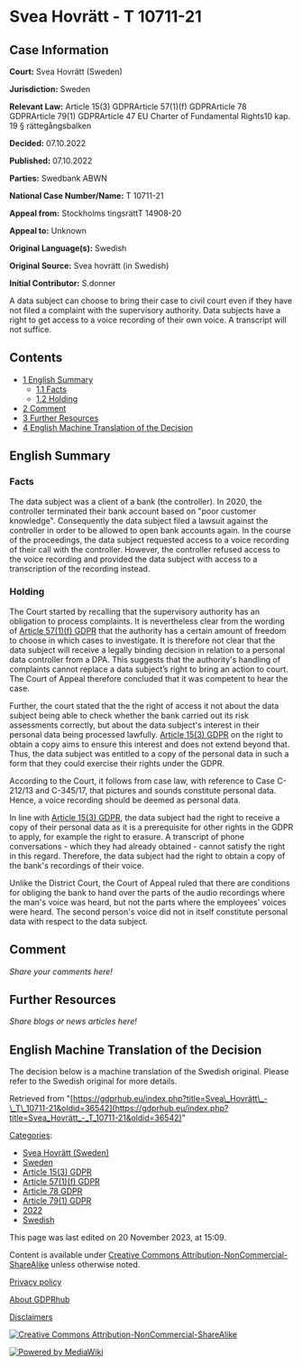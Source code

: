# Svea Hovrätt - T 10711-21

## Case Information

**Court:** Svea Hovrätt (Sweden)

**Jurisdiction:** Sweden

**Relevant Law:** Article 15(3) GDPRArticle 57(1)(f) GDPRArticle 78 GDPRArticle 79(1) GDPRArticle 47 EU Charter of Fundamental Rights10 kap. 19 § rättegångsbalken

**Decided:** 07.10.2022

**Published:** 07.10.2022

**Parties:** Swedbank ABWN

**National Case Number/Name:** T 10711-21

**Appeal from:** Stockholms tingsrättT 14908-20

**Appeal to:** Unknown

**Original Language(s):** Swedish

**Original Source:** Svea hovrätt (in Swedish)

**Initial Contributor:** S.donner

A data subject can choose to bring their case to civil court even if they have not filed a complaint with the supervisory authority. Data subjects have a right to get access to a voice recording of their own voice. A transcript will not suffice.

## Contents

*   [1 English Summary](#English_Summary)
    *   [1.1 Facts](#Facts)
    *   [1.2 Holding](#Holding)
*   [2 Comment](#Comment)
*   [3 Further Resources](#Further_Resources)
*   [4 English Machine Translation of the Decision](#English_Machine_Translation_of_the_Decision)

## English Summary

### Facts

The data subject was a client of a bank (the controller). In 2020, the controller terminated their bank account based on "poor customer knowledge". Consequently the data subject filed a lawsuit against the controller in order to be allowed to open bank accounts again. In the course of the proceedings, the data subject requested access to a voice recording of their call with the controller. However, the controller refused access to the voice recording and provided the data subject with access to a transcription of the recording instead.

### Holding

The Court started by recalling that the supervisory authority has an obligation to process complaints. It is nevertheless clear from the wording of [Article 57(1)(f) GDPR](/index.php?title=Article_57_GDPR "Article 57 GDPR") that the authority has a certain amount of freedom to choose in which cases to investigate. It is therefore not clear that the data subject will receive a legally binding decision in relation to a personal data controller from a DPA. This suggests that the authority's handling of complaints cannot replace a data subject’s right to bring an action to court. The Court of Appeal therefore concluded that it was competent to hear the case.

Further, the court stated that the the right of access it not about the data subject being able to check whether the bank carried out its risk assessments correctly, but about the data subject's interest in their personal data being processed lawfully. [Article 15(3) GDPR](/index.php?title=Article_15_GDPR "Article 15 GDPR") on the right to obtain a copy aims to ensure this interest and does not extend beyond that. Thus, the data subject was entitled to a copy of the personal data in such a form that they could exercise their rights under the GDPR.

According to the Court, it follows from case law, with reference to Case C-212/13 and C-345/17, that pictures and sounds constitute personal data. Hence, a voice recording should be deemed as personal data.

In line with [Article 15(3) GDPR](/index.php?title=Article_15_GDPR "Article 15 GDPR"), the data subject had the right to receive a copy of their personal data as it is a prerequisite for other rights in the GDPR to apply, for example the right to erasure. A transcript of phone conversations - which they had already obtained - cannot satisfy the right in this regard. Therefore, the data subject had the right to obtain a copy of the bank's recordings of their voice.

Unlike the District Court, the Court of Appeal ruled that there are conditions for obliging the bank to hand over the parts of the audio recordings where the man's voice was heard, but not the parts where the employees' voices were heard. The second person's voice did not in itself constitute personal data with respect to the data subject.

## Comment

_Share your comments here!_

## Further Resources

_Share blogs or news articles here!_

## English Machine Translation of the Decision

The decision below is a machine translation of the Swedish original. Please refer to the Swedish original for more details.

Retrieved from "[https://gdprhub.eu/index.php?title=Svea\_Hovrätt\_-\_T\_10711-21&oldid=36542](https://gdprhub.eu/index.php?title=Svea_Hovrätt_-_T_10711-21&oldid=36542)"

[Categories](/index.php?title=Special:Categories "Special:Categories"):

*   [Svea Hovrätt (Sweden)](/index.php?title=Category:Svea_Hovr%C3%A4tt_\(Sweden\) "Category:Svea Hovrätt (Sweden)")
*   [Sweden](/index.php?title=Category:Sweden "Category:Sweden")
*   [Article 15(3) GDPR](/index.php?title=Category:Article_15\(3\)_GDPR "Category:Article 15(3) GDPR")
*   [Article 57(1)(f) GDPR](/index.php?title=Category:Article_57\(1\)\(f\)_GDPR "Category:Article 57(1)(f) GDPR")
*   [Article 78 GDPR](/index.php?title=Category:Article_78_GDPR "Category:Article 78 GDPR")
*   [Article 79(1) GDPR](/index.php?title=Category:Article_79\(1\)_GDPR "Category:Article 79(1) GDPR")
*   [2022](/index.php?title=Category:2022 "Category:2022")
*   [Swedish](/index.php?title=Category:Swedish "Category:Swedish")

This page was last edited on 20 November 2023, at 15:09.

Content is available under [Creative Commons Attribution-NonCommercial-ShareAlike](https://creativecommons.org/licenses/by-nc-sa/4.0/) unless otherwise noted.

[Privacy policy](/index.php?title=GDPRhub:Privacy_policy)

[About GDPRhub](/index.php?title=GDPRhub:About)

[Disclaimers](/index.php?title=GDPRhub:General_disclaimer)

[![Creative Commons Attribution-NonCommercial-ShareAlike](/resources/assets/licenses/cc-by-nc-sa.png)](https://creativecommons.org/licenses/by-nc-sa/4.0/)

[![Powered by MediaWiki](/resources/assets/poweredby_mediawiki_88x31.png)](https://www.mediawiki.org/)